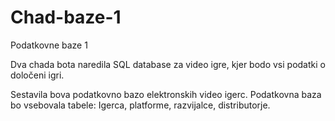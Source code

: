 # Chad-baze-1
Podatkovne baze 1

Dva chada bota naredila SQL database za video igre, kjer bodo vsi podatki o določeni igri.

Sestavila bova podatkovno bazo elektronskih video igerc. Podatkovna baza bo vsebovala tabele: Igerca, platforme, razvijalce, distributorje.
